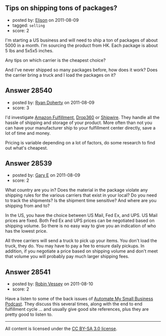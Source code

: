 ## Tips on shipping tons of packages?

- posted by: [Elison](https://stackexchange.com/users/-1/12580-elison) on 2011-08-09
- tagged: `selling`
- score: 2

I'm starting a US business and will need to ship a ton of packages of about 5000 in a month. I'm sourcing the product from HK. Each package is about 5 lbs and 5x5x5 inches.

Any tips on which carrier is the cheapest choice?

And I've never shipped so many packages before, how does it work? Does the carrier bring a truck and I load the packages on it?


## Answer 28540

- posted by: [Ryan Doherty](https://stackexchange.com/users/-1/9590-ryan-doherty) on 2011-08-09
- score: 3

<p>I'd investigate <a href="http://www.amazonservices.com/content/fulfillment-by-amazon.htm#features-and-benefits" rel="nofollow">Amazon Fulfillment</a>, <a href="http://www.drop360.com/" rel="nofollow">Drop360</a> or <a href="http://www.shipwire.com/" rel="nofollow">Shipwire</a>. They handle all the hassle of shipping and storage of your product. More often than not you can have your manufacturer ship to your fulfillment center directly, save a lot of time and money.</p>

<p>Pricing is variable depending on a lot of factors, do some research to find out what's cheapest.</p>



## Answer 28539

- posted by: [Gary E](https://stackexchange.com/users/-1/2587-gary-e) on 2011-08-09
- score: 2

What country are you in? Does the material in the package violate any shipping rules for the various carriers that exist in your local? Do you need to track the shipments? Is the shipment time sensitive? And where are you shipping from and to?

In the US, you have the choice between US Mail, Fed Ex, and UPS. US Mail prices are fixed. Both Fed Ex and UPS prices can be negotiated based on shipping volume. So there is no easy way to give you an indication of who has the lowest price.

All three carriers will send a truck to pick up your items. You don't load the truck, they do. You may have to pay a fee to ensure daily pickups. In addition, if you negotiate a price based on shipping volume and don't meet that volume you will probably pay much larger shipping fees.



## Answer 28541

- posted by: [Robin Vessey](https://stackexchange.com/users/-1/984-robin-vessey) on 2011-08-10
- score: 2

<p>Have a listen to some of the back issues of <a href="http://automatemysmallbusiness.com/" rel="nofollow">Automate My Small Business Podcast</a>. They discuss this several times, along with the end to end fulfillment cycle ... and usually give good site references, plus they are pretty good to listen to.</p>




---

All content is licensed under the [CC BY-SA 3.0 license](https://creativecommons.org/licenses/by-sa/3.0/).
